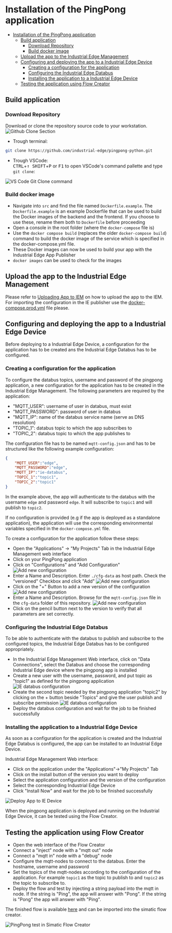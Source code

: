 
# Installation of the PingPong application

- [Installation of the PingPong application](#installation-of-the-pingpong-application)
  - [Build application](#build-application)
    - [Download Repository](#download-repository)
    - [Build docker image](#build-docker-image)
  - [Upload the app to the Industrial Edge Management](#upload-the-app-to-the-industrial-edge-management)
  - [Configuring and deploying the app to a Industrial Edge Device](#configuring-and-deploying-the-app-to-a-industrial-edge-device)
    - [Creating a configuration for the application](#creating-a-configuration-for-the-application)
    - [Configuring the Industrial Edge Databus](#configuring-the-industrial-edge-databus)
    - [Installing the application to a Industrial Edge Device](#installing-the-application-to-a-industrial-edge-device)
  - [Testing the application using Flow Creator](#testing-the-application-using-flow-creator)

## Build application

### Download Repository

Download or clone the repository source code to your workstation.  
![Github Clone Section](graphics/clonerepo.png)


* Trough terminal:
```bash
git clone https://github.com/industrial-edge/pingpong-python.git
```

* Trough VSCode:  
<kbd>CTRL</kbd>+<kbd>&uarr; SHIFT</kbd>+<kbd>P</kbd> or <kbd>F1</kbd> to open VSCode's command pallette and type `git clone`:

![VS Code Git Clone command](graphics/git.png)

### Build docker image

- Navigate into `src` and find the file named `Dockerfile.example`. The `Dockerfile.example` is an example Dockerfile that can be used to build the Docker images of the backend and the frontend. If you choose to use these, rename them both to `Dockerfile` before proceeding
- Open a console in the root folder (where the `docker-compose` file is)
- Use the `docker compose build` (replaces the older `docker-compose build`) command to build the docker image of the service which is specified in the docker-compose.yml file.
- These Docker images can now be used to build your app with the Industrial Edge App Publisher
- `docker images` can be used to check for the images

## Upload the app to the Industrial Edge Management

Please refer to [Uploading App to IEM](https://github.com/industrial-edge/upload-app-to-industrial-edge-management) on how to upload the app to the IEM. For importing the configuration in the IE publisher use the [docker-compose.prod.yml](../docker-compose.prod.yml) file please.

## Configuring and deploying the app to a Industrial Edge Device

Before deploying to a Industrial Edge Device, a configuration for the application has to be created ans the Industrial Edge Databus has to be configured.

### Creating a configuration for the application

To configure the databus topics, username and password of the pingpong application, a new configuration for the application has to be created in the Industrial Edge Management. The following parameters are required by the application:

- "MQTT_USER": username of user in databus, must exist
- "MQTT_PASSWORD": password of user in databus
- "MQTT_IP": name of the databus service name (serve as DNS resolution)
- "TOPIC_1": databus topic to which the app subscribes to
- "TOPIC_2": databus topic to which the app publishes to

The configuration file has to be named `mqtt-config.json` and has to be structured like the following example configuration:

```json
{
    "MQTT_USER":"edge",
    "MQTT_PASSWORD":"edge",
    "MQTT_IP":"ie-databus",
    "TOPIC_1":"topic1",
    "TOPIC_2":"topic1"
}
```

In the example above, the app will authenticate to the databus with the username `edge` and password `edge`. It will subscribe to `topic1` and will publish to `topic2`.

If no configuration is provided (e.g if the app is deployed as a standalone application), the application will use the corresponding environmental variables specified in the `docker-compose.yml` file.

To create a configuration for the application follow these steps:

- Open the "Applications" -> "My Projects" Tab in the Industrial Edge Management web interface
- Click on your PingPong application
- Click on "Configurations" and "Add Configuration"
![Add new configuration](./graphics/add_config_file.png)
- Enter a Name and Description. Enter `./cfg-data` as host path. Check the "versioned" Checkbox and click "Add"
![Add new configuration](./graphics/add_config_file_parameters.png)
- Click on the "+" Button to add a new version of the configuration
![Add new configuration](./graphics/add_config_file_version.png)
- Enter a Name and Description. Browse for the `mqtt-config.json` file in the `cfg-data` folder of this repository.
![Add new configuration](./graphics/add_config_file_version_details.png)
- Click on the pencil button next to the version to verify that all parameters are set correctly.


### Configuring the Industrial Edge Databus

To be able to authenticate with the databus to publish and subscribe to the configured topics, the Industrial Edge Databus has to be configured appropriately.

- In the Industrial Edge Management Web interface, click on "Data Connections", select the Databus and choose the corresponding Industrial Edge device where the pingpong app is installed
- Create a new user with the username, password, and put topic as "topic1" as defined for the pingpong application
![IE databus configuration](./graphics/databus_config_initial.png)
- Create the second topic needed by the pingpong application "topic2" by clicking on the + button beside "Topics" and give the user publish and subscribe permission
![IE databus configuration](./graphics/databus_config_topic2.png)
- Deploy the databus configuration and wait for the job to be finished successfully

### Installing the application to a Industrial Edge Device

As soon as a configuration for the application is created and the Industrial Edge Databus is configured, the app can be installed to an Industrial Edge Device.

Industrial Edge Management Web interface:

- Click on the application under the "Applications"->"My Projects" Tab
- Click on the install button of the version you want to deploy
- Select the application configuration and the version of the configuration
- Select the corresponding Industrial Edge Device
- Click "Install Now" and wait for the job to be finished successfully

![Deploy App to IE Device](./graphics/deploy_to_edge_device.png)

When the pingpong application is deployed and running on the Industrial Edge Device, it can be tested using the Flow Creator.

## Testing the application using Flow Creator

- Open the web interface of the Flow Creator
- Connect a "inject" node with a "mqtt out" node
- Connect a "mqtt in" node with a "debug" node
- Configure the mqtt-nodes to connect to the databus. Enter the hostname, username and password
- Set the topics of the mqtt-nodes according to the configuration of the application. For example `topic1` as the topic to publish to and `topic2` as the topic to subscribe to.
- Deploy the flow and test by injecting a string payload into the mqtt in node. If the string is "Ping", the app will answer with "Pong". If the string is "Pong" the app will answer with "Ping".

The finished flow is available [here](./src/SFC-flows/Pingpong-testing.json) and can be imported into the simatic flow creator.

![PingPong test in Simatic Flow Creator](./graphics/pingpong-flowcreator.png)
